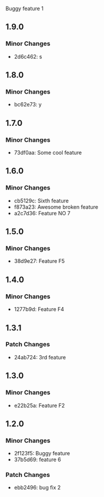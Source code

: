 Buggy feature 1

## 1.9.0

### Minor Changes

- 2d6c462: s

## 1.8.0

### Minor Changes

- bc62e73: y

## 1.7.0

### Minor Changes

- 73df0aa: Some cool feature

## 1.6.0

### Minor Changes

- cb5129c: Sixth feature
- f873a23: Awesome broken feature
- a2c7d36: Feature NO 7

## 1.5.0

### Minor Changes

- 38d9e27: Feature F5

## 1.4.0

### Minor Changes

- 1277b9d: Feature F4

## 1.3.1

### Patch Changes

- 24ab724: 3rd feature

## 1.3.0

### Minor Changes

- e22b25a: Feature F2

## 1.2.0

### Minor Changes

- 2f123f5: Buggy feature
- 37b5d69: feature 6

### Patch Changes

- ebb2496: bug fix 2
